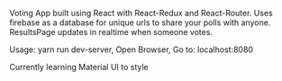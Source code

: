 Voting App built using React with React-Redux and React-Router.
Uses firebase as a database for unique urls to share your polls with anyone.
ResultsPage updates in realtime when someone votes.

Usage:
    yarn run dev-server,
    Open Browser,
    Go to: localhost:8080

Currently learning Material UI to style
